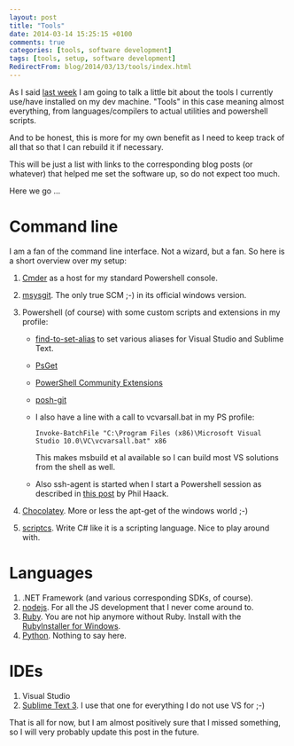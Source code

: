 ```yaml
---
layout: post
title: "Tools"
date: 2014-03-14 15:25:15 +0100
comments: true
categories: [tools, software development]
tags: [tools, setup, software development]
RedirectFrom: blog/2014/03/13/tools/index.html
---
```


As I said [last week](/blog/2014/03/03/week-10-2014) I am going to talk a little bit about the tools I currently use/have installed on my dev machine. "Tools" in this case meaning almost everything, from languages/compilers to actual utilities and powershell scripts.

And to be honest, this is more for my own benefit as I need to keep track of all that so that I can rebuild it if necessary.

This will be just a list with links to the corresponding blog posts (or whatever) that helped me set the software up, so do not expect too much.

Here we go ...

# Command line

I am a fan of the command line interface. Not a wizard, but a fan. So here is a short overview over my setup:

1.  [Cmder](http://bliker.github.io/cmder/) as a host for my standard Powershell console.
2.  [msysgit](http://msysgit.github.io/index.html). The only true SCM ;-) in its official windows version.
3.  Powershell (of course) with some custom scripts and extensions in my profile:

    * [find-to-set-alias](http://bradwilson.typepad.com/blog/2008/12/find-to-set-aliasps1.html) to set various aliases for Visual Studio and Sublime Text.
    * [PsGet](http://psget.net/)
    * [PowerShell Community Extensions](http://pscx.codeplex.com/)
    * [posh-git](http://dahlbyk.github.io/posh-git/)
    * I also have a line with a call to vcvarsall.bat in my PS profile:

      ```
      Invoke-BatchFile "C:\Program Files (x86)\Microsoft Visual Studio 10.0\VC\vcvarsall.bat" x86
      ```

      This makes msbuild et al available so I can build most VS solutions from the shell as well.

    * Also ssh-agent is started when I start a Powershell session as described in [this post](http://haacked.com/archive/2011/12/19/get-git-for-windows.aspx/) by Phil Haack.

4.  [Chocolatey](https://chocolatey.org/). More or less the apt-get of the windows world ;-)
5.  [scriptcs](http://scriptcs.net/). Write C# like it is a scripting language. Nice to play around with.

# Languages

1.  .NET Framework (and various corresponding SDKs, of course).
2.  [nodejs](http://nodejs.org/). For all the JS development that I never come around to.
3.  [Ruby](https://www.ruby-lang.org). You are not hip anymore without Ruby. Install with the [RubyInstaller for Windows](http://rubyinstaller.org/).
4.  [Python](http://www.python.org/). Nothing to say here.

# IDEs

1.  Visual Studio
2.  [Sublime Text 3](http://www.sublimetext.com/3). I use that one for everything I do not use VS for ;-)

That is all for now, but I am almost positively sure that I missed something, so I will very probably update this post in the future.
